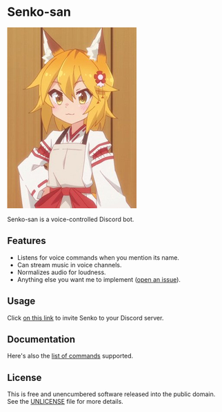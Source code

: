 # Senko-san

![senko](docs/senko.jpg)

Senko-san is a voice-controlled Discord bot.

## Features

* Listens for voice commands when you mention its name.
* Can stream music in voice channels.
* Normalizes audio for loudness.
* Anything else you want me to implement ([open an issue](https://github.com/nitrix/senko/issues/new)).

## Usage

Click [on this link](https://discordapp.com/api/oauth2/authorize?client_id=348235222615195662&permissions=51200&scope=bot) to invite Senko to your Discord server.

## Documentation

Here's also the [list of commands](docs/commands.md) supported.

## License

This is free and unencumbered software released into the public domain. See the [UNLICENSE](UNLICENSE) file for more details.
